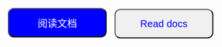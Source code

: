 <center>
  <a href="/zh-cn/"><button style="width:200px;height:60px;background-color:blue;color:white;font-size:20px;border-radius:12px;">阅读文档</button></a>
  &nbsp;&nbsp;
  <a href="/en-us/"><button style="width:200px;height:60px;background-color:#F0F0F0;color:blue;font-size:20px;border-radius:12px;">Read docs</button></a>
</center>
